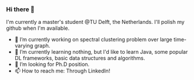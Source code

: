 ### Hi there 👋

I'm currently a master's student @TU Delft, the Netherlands.
I'll polish my github when I'm available.


- 🔭 I’m currently working on spectral clustering problem over large time-varying graph.
- 🌱 I’m currently learning nothing, but I'd like to learn Java, some popular DL frameworks, basic data structures and algorithms.
- 🤔 I’m looking for Ph.D position.
- 📫 How to reach me: Through LinkedIn!



<!--
**YanbinHe/YanbinHe** is a ✨ _special_ ✨ repository because its `README.md` (this file) appears on your GitHub profile.

